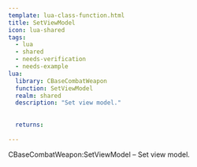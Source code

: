 ```yaml
---
template: lua-class-function.html
title: SetViewModel
icon: lua-shared
tags:
  - lua
  - shared
  - needs-verification
  - needs-example
lua:
  library: CBaseCombatWeapon
  function: SetViewModel
  realm: shared
  description: "Set view model."
  
  
  returns:
    
---
```


<div class="lua__search__keywords">
CBaseCombatWeapon:SetViewModel &#x2013; Set view model.
</div>
